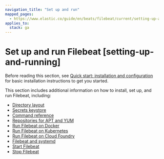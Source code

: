 ```yaml
---
navigation_title: "Set up and run"
mapped_pages:
  - https://www.elastic.co/guide/en/beats/filebeat/current/setting-up-and-running.html
applies_to:
  stack: ga
---
```


# Set up and run Filebeat [setting-up-and-running]


Before reading this section, see [Quick start: installation and configuration](/reference/filebeat/filebeat-installation-configuration.md) for basic installation instructions to get you started.

This section includes additional information on how to install, set up, and run Filebeat, including:

* [Directory layout](/reference/filebeat/directory-layout.md)
* [Secrets keystore](/reference/filebeat/keystore.md)
* [Command reference](/reference/filebeat/command-line-options.md)
* [Repositories for APT and YUM](/reference/filebeat/setup-repositories.md)
* [Run Filebeat on Docker](/reference/filebeat/running-on-docker.md)
* [Run Filebeat on Kubernetes](/reference/filebeat/running-on-kubernetes.md)
* [Run Filebeat on Cloud Foundry](/reference/filebeat/running-on-cloudfoundry.md)
* [Filebeat and systemd](/reference/filebeat/running-with-systemd.md)
* [Start Filebeat](/reference/filebeat/filebeat-starting.md)
* [Stop Filebeat](/reference/filebeat/shutdown.md)











